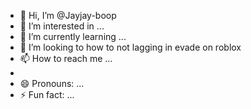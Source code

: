 - 👋 Hi, I’m @Jayjay-boop
- 👀 I’m interested in ...
- 🌱 I’m currently learning ...
- 💞️ I’m looking to how to not lagging in evade on roblox
- 📫 How to reach me ... 
- 
- 😄 Pronouns: ...
- ⚡ Fun fact: ...

<!---
Jayjay-boop/Jayjay-boop is a ✨ special ✨ repository because its `README.md` (this file) appears on your GitHub profile.
You can click the Preview link to take a look at your changes.
--->
